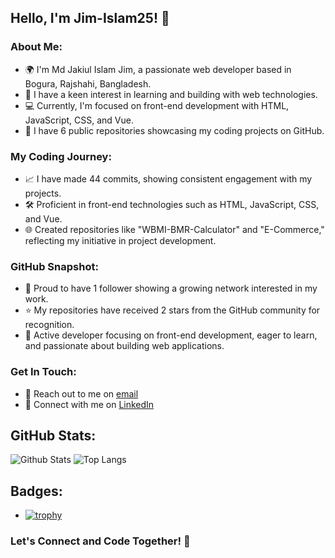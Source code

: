 ## Hello, I'm Jim-Islam25! 👋

### About Me:
- 🌍 I'm Md Jakiul Islam Jim, a passionate web developer based in Bogura, Rajshahi, Bangladesh.
- 🚀 I have a keen interest in learning and building with web technologies.
- 💻 Currently, I'm focused on front-end development with HTML, JavaScript, CSS, and Vue.
- 📁 I have 6 public repositories showcasing my coding projects on GitHub.

### My Coding Journey:
- 📈 I have made 44 commits, showing consistent engagement with my projects.
- 🛠️ Proficient in front-end technologies such as HTML, JavaScript, CSS, and Vue.
- 🌐 Created repositories like "WBMI-BMR-Calculator" and "E-Commerce," reflecting my initiative in project development.

### GitHub Snapshot:
- 👥 Proud to have 1 follower showing a growing network interested in my work.
- ⭐ My repositories have received 2 stars from the GitHub community for recognition.
- 🌟 Active developer focusing on front-end development, eager to learn, and passionate about building web applications.

### Get In Touch:
- 📧 Reach out to me on [email](mailto:jakiul313@gmail.com)
- 📱 Connect with me on [LinkedIn]([https://www.linkedin.com/in/md-jakiul-islam-jim-892943203/](https://www.linkedin.com/in/jim-islam-51040034a/))
  
## GitHub Stats:
![Github Stats](https://github-readme-stats.vercel.app/api?username=Jim-Islam25)
![Top Langs](https://github-readme-stats.vercel.app/api/top-langs/?username=Jim-Islam25)

## Badges:
  
- [![trophy](https://github-profile-trophy.vercel.app/?username=Jim-Islam25)](https://github.com/Jim-Islam25)
  
### Let's Connect and Code Together! 🚀
